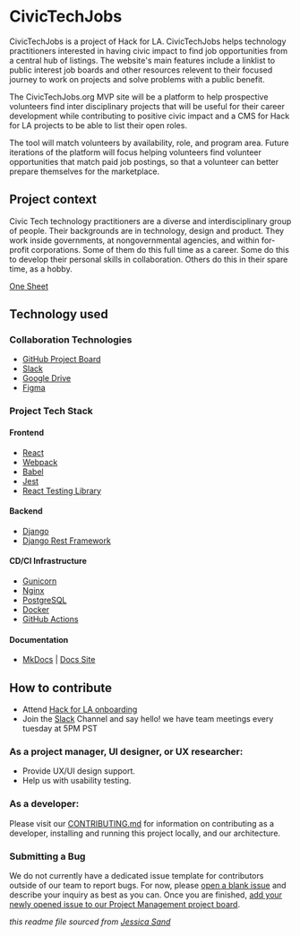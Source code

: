 # CivicTechJobs

CivicTechJobs is a project of Hack for LA. CivicTechJobs helps technology practitioners interested in having civic impact to find job opportunities from a central hub of listings. The website's main features include a linklist to public interest job boards and other resources relevent to their focused journey to work on projects and solve problems with a public benefit.

The CivicTechJobs.org MVP site will be a platform to help prospective volunteers find inter disciplinary projects that will be useful for their career development while contributing to positive civic impact and a CMS for Hack for LA projects to be able to list their open roles.

The tool will match volunteers by availability, role, and program area. Future iterations of the platform will focus helping volunteers find volunteer opportunities that match paid job postings, so that a volunteer can better prepare themselves for the marketplace.

## Project context

Civic Tech technology practitioners are a diverse and interdisciplinary group of people. Their backgrounds are in technology, design and product. They work inside governments, at nongovernmental agencies, and within for-profit corporations. Some of them do this full time as a career. Some do this to develop their personal skills in collaboration. Others do this in their spare time, as a hobby.

[One Sheet](https://github.com/hackforla/product-management/blob/master/project-one-sheets/Civic-Tech-Jobs-One-Sheet.pdf)

## Technology used

### Collaboration Technologies

-   [GitHub Project Board](https://github.com/hackforla/CivicTechJobs/projects/1)
-   [Slack](https://hackforla.slack.com/archives/C02509WHFQQ)
-   [Google Drive](https://drive.google.com/drive/u/0/folders/0AMdnUkSXicNCUk9PVA)
-   [Figma](https://www.figma.com/file/G5bOqhud6azbxyR9El9Ygp/Civic-Tech-Jobs?node-id=0%3A1)

### Project Tech Stack

#### Frontend

-   [React](https://reactjs.org/)
-   [Webpack](https://webpack.js.org/)
-   [Babel](https://babeljs.io/)
-   [Jest](https://jestjs.io/)
-   [React Testing Library](https://testing-library.com/docs/react-testing-library/intro/)

#### Backend

-   [Django](https://www.djangoproject.com/)
-   [Django Rest Framework](https://www.django-rest-framework.org/)

#### CD/CI Infrastructure

-   [Gunicorn](https://gunicorn.org/)
-   [Nginx](https://docs.nginx.com/)
-   [PostgreSQL](https://www.postgresql.org/)
-   [Docker](https://www.docker.com/)
-   [GitHub Actions](https://github.com/features/actions)

#### Documentation

-   [MkDocs](https://www.mkdocs.org/) | [Docs Site](https://hackforla.github.io/CivicTechJobs/)

## How to contribute

-   Attend [Hack for LA onboarding](https://www.meetup.com/hackforla/events/)
-   Join the [Slack](https://hackforla.slack.com/archives/C02509WHFQQ) Channel and say hello! we have team meetings every tuesday at 5PM PST

### As a project manager, UI designer, or UX researcher:

-   Provide UX/UI design support.
-   Help us with usability testing.

### As a developer:

Please visit our [CONTRIBUTING.md](https://github.com/hackforla/CivicTechJobs/blob/main/CONTRIBUTING.md) for information on contributing as a developer, installing and running this project locally, and our architecture.

### Submitting a Bug

We do not currently have a dedicated issue template for contributors outside of our team to report bugs. For now, please [open a blank issue](https://github.com/hackforla/CivicTechJobs/issues/new) and describe your inquiry as best as you can. Once you are finished, [add your newly opened issue to our Project Management project board](https://docs.github.com/en/issues/organizing-your-work-with-project-boards/tracking-work-with-project-boards/adding-issues-and-pull-requests-to-a-project-board#adding-issues-and-pull-requests-to-a-project-board-from-the-sidebar).

_this readme file sourced from [Jessica Sand](http://jessicasand.com/other-stuff/just-enough-docs/)_
